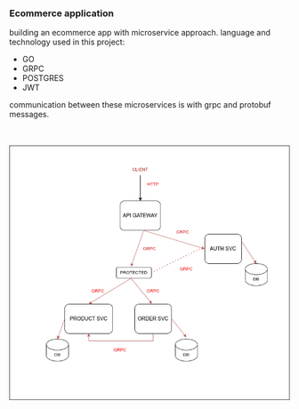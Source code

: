 ### Ecommerce application
building an ecommerce app with microservice approach.
language and technology used in this project:

* GO
* GRPC
* POSTGRES
* JWT

communication between these microservices is with grpc and protobuf messages.
<br/>
<br/>
<br/>
<p align="center"><img src="./diagram.png" /></p>
